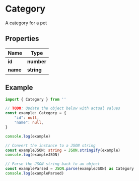 
# Category

A category for a pet

## Properties

Name | Type
------------ | -------------
**id** | **number**
**name** | **string**

## Example

```typescript
import { Category } from ''

// TODO: Update the object below with actual values
const example: Category = {
    "id": null,
    "name": null,
}

console.log(example)

// Convert the instance to a JSON string
const exampleJSON: string = JSON.stringify(example)
console.log(exampleJSON)

// Parse the JSON string back to an object
const exampleParsed = JSON.parse(exampleJSON) as Category
console.log(exampleParsed)
```


